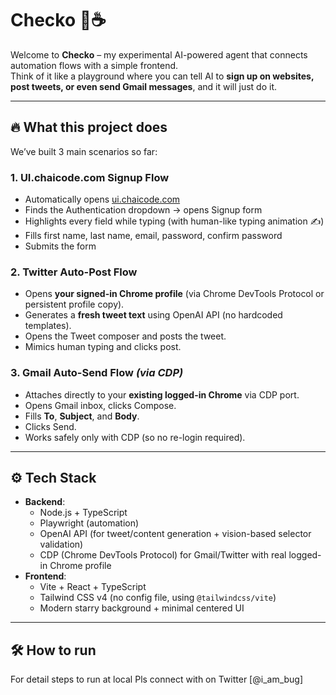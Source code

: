# Checko 🚀☕️

Welcome to **Checko** – my experimental AI-powered agent that connects automation flows with a simple frontend.  
Think of it like a playground where you can tell AI to **sign up on websites, post tweets, or even send Gmail messages**, and it will just do it.  


---

## 🔥 What this project does

We’ve built 3 main scenarios so far:

### 1. **UI.chaicode.com Signup Flow**
- Automatically opens [ui.chaicode.com](https://ui.chaicode.com)  
- Finds the Authentication dropdown → opens Signup form  
- Highlights every field while typing (with human-like typing animation ✍️)  
- Fills first name, last name, email, password, confirm password  
- Submits the form  


### 2. **Twitter Auto-Post Flow**
- Opens **your signed-in Chrome profile** (via Chrome DevTools Protocol or persistent profile copy).  
- Generates a **fresh tweet text** using OpenAI API (no hardcoded templates).  
- Opens the Tweet composer and posts the tweet.  
- Mimics human typing and clicks post.  

### 3. **Gmail Auto-Send Flow** *(via CDP)*  
- Attaches directly to your **existing logged-in Chrome** via CDP port.  
- Opens Gmail inbox, clicks Compose.  
- Fills **To**, **Subject**, and **Body**.  
- Clicks Send.  
- Works safely only with CDP (so no re-login required).  

---

## ⚙️ Tech Stack

- **Backend**:  
  - Node.js + TypeScript  
  - Playwright (automation)  
  - OpenAI API (for tweet/content generation + vision-based selector validation)  
  - CDP (Chrome DevTools Protocol) for Gmail/Twitter with real logged-in Chrome profile  
- **Frontend**:  
  - Vite + React + TypeScript  
  - Tailwind CSS v4 (no config file, using `@tailwindcss/vite`)  
  - Modern starry background + minimal centered UI  

---

## 🛠️ How to run

For detail steps to run at local Pls connect with on Twitter [@i_am_bug]
